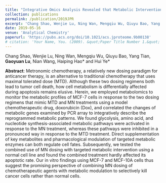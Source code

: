 ```yaml
---
title: "Integrative Omics Analysis Revealed that Metabolic Intervention Combined with Metronomic Chemotherapy Selectively Kills Cancer Cells."
collection: publications
permalink: /publication/2019JPR
excerpt: 'Chang Shao, Wenjie Lu, Ning Wan, Mengqiu Wu, Qiuyu Bao, Yang Tian, **Gaoyuan Lu**, Nian Wang, Haiping Hao* and Hui Ye*'
date: 2019-05-16
venue: 'Analytical Chemistry'
paperurl: 'https://pubs.acs.org/doi/10.1021/acs.jproteome.9b00138'
# citation: 'Your Name, You. (2009). &quot;Paper Title Number 1.&quot; <i>Journal 1</i>. 1(1).'
---
```

Chang Shao, Wenjie Lu, Ning Wan, Mengqiu Wu, Qiuyu Bao, Yang Tian, **Gaoyuan Lu**, Nian Wang, Haiping Hao* and Hui Ye*

**Abstract**:
Metronomic chemotherapy, a relatively new dosing paradigm for anticancer therapy, is an alternative to traditional chemotherapy that uses maximal tolerated dose (MTD). Although these two dosing regimens both lead to tumor cell death, how cell metabolism is differentially affected during apoptosis remains elusive. Herein, we employed metabolomics to monitor the metabolic profiles of MCF-7 cells in response to the two dosing regimens that mimic MTD and MN treatments using a model chemotherapeutic drug, doxorubicin (Dox), and correlated the changes of metabolic genes examined by PCR array to integratively describe the reprogrammed metabolic patterns. We found glycolysis, amino acid, and nucleotide synthesis-associated metabolic pathways were activated in response to the MN treatment, whereas these pathways were inhibited in a pronounced way in response to the MTD treatment. Direct supplementation of key metabolites and pharmacological modulation of targeted metabolic enzymes can both regulate cell fates. Subsequently, we tested the combined use of MN dosing with targeted metabolic intervention using a normal cell line and found the combined treatment hardly affected its apoptotic rate. Our in vitro findings using MCF-7 and MCF-10A cells thus suggest the promising perspective of combining MN dosing of chemotherapeutic agents with metabolic modulation to selectively kill cancer cells rather than normal cells.